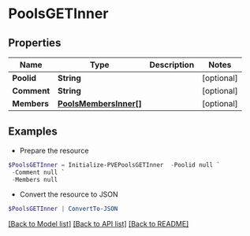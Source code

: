 # PoolsGETInner
## Properties

Name | Type | Description | Notes
------------ | ------------- | ------------- | -------------
**Poolid** | **String** |  | [optional] 
**Comment** | **String** |  | [optional] 
**Members** | [**PoolsMembersInner[]**](PoolsMembersInner.md) |  | [optional] 

## Examples

- Prepare the resource
```powershell
$PoolsGETInner = Initialize-PVEPoolsGETInner  -Poolid null `
 -Comment null `
 -Members null
```

- Convert the resource to JSON
```powershell
$PoolsGETInner | ConvertTo-JSON
```

[[Back to Model list]](../README.md#documentation-for-models) [[Back to API list]](../README.md#documentation-for-api-endpoints) [[Back to README]](../README.md)

